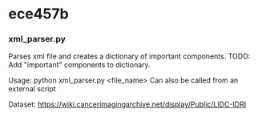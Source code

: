 # ece457b

### xml_parser.py
Parses xml file and creates a dictionary of important components.
TODO: Add "important" components to dictionary. 

Usage: python xml_parser.py <file_name>
Can also be called from an external script

Dataset: https://wiki.cancerimagingarchive.net/display/Public/LIDC-IDRI
